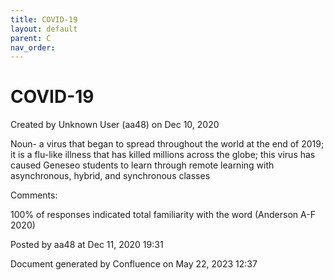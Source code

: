 ```yaml
---
title: COVID-19
layout: default
parent: C
nav_order:
---
```


# COVID-19

Created by  Unknown User (aa48) on Dec 10, 2020

Noun- a virus that began to spread throughout the world at the end of 2019; it is a flu-like illness that has killed millions across the globe; this virus has caused Geneseo students to learn through remote learning with asynchronous, hybrid, and synchronous classes 

Comments:

100% of responses indicated total familiarity with the word (Anderson A-F 2020)

Posted by aa48 at Dec 11, 2020 19:31

Document generated by Confluence on May 22, 2023 12:37


